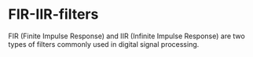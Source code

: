 # FIR-IIR-filters
FIR (Finite Impulse Response) and IIR (Infinite Impulse Response) are two types of filters commonly used in digital signal processing.
